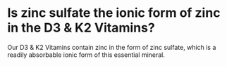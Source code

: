 # Is zinc sulfate the ionic form of zinc in the D3 & K2 Vitamins?

Our D3 & K2 Vitamins contain zinc in the form of zinc sulfate, which is a readily absorbable ionic form of this essential mineral.